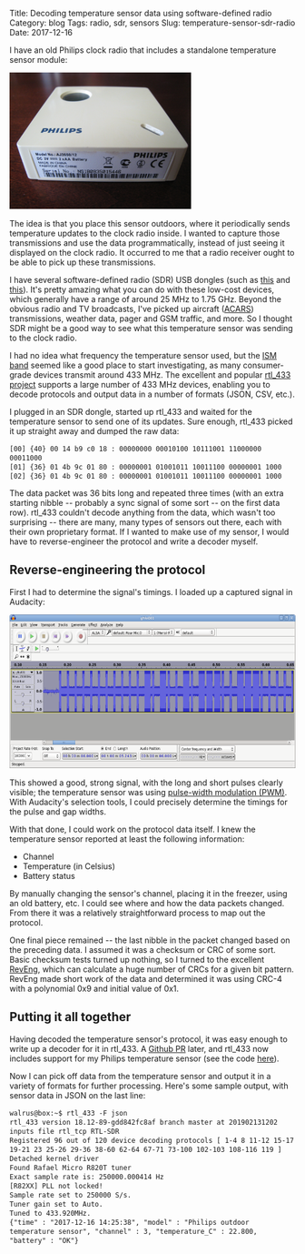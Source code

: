 Title: Decoding temperature sensor data using software-defined radio
Category: blog
Tags: radio, sdr, sensors
Slug: temperature-sensor-sdr-radio
Date: 2017-12-16

I have an old Philips clock radio that includes a standalone temperature sensor module:

<img src="images/philips_bottom.jpg" alt="Image: Philips outdoor temperature sensor" width="320" height="240" />

The idea is that you place this sensor outdoors, where it periodically sends temperature updates to the clock radio inside. I wanted to capture those transmissions and use the data programmatically, instead of just seeing it displayed on the clock radio. It occurred to me that a radio receiver ought to be able to pick up these transmissions.

I have several software-defined radio (SDR) USB dongles (such as [this](https://www.rtl-sdr.com/buy-rtl-sdr-dvb-t-dongles/) and [this](https://www.aliexpress.com/item/Mini-Portable-Digital-USB-2-0-TV-Stick-DVB-T-DAB-FM-RTL2832U-R820T2-Support-SDR/32914826153.html)). It's pretty amazing what you can do with these low-cost devices, which generally have a range of around 25 MHz to 1.75 GHz. Beyond the obvious radio and TV broadcasts, I've picked up aircraft ([ACARS](https://en.wikipedia.org/wiki/ACARS)) transmissions, weather data, pager and GSM traffic, and more. So I thought SDR might be a good way to see what this temperature sensor was sending to the clock radio.

I had no idea what frequency the temperature sensor used, but the [ISM band](https://en.wikipedia.org/wiki/ISM_band) seemed like a good place to start investigating, as many consumer-grade devices transmit around 433 MHz. The excellent and popular [rtl_433 project](https://github.com/merbanan/rtl_433) supports a large number of 433 MHz devices, enabling you to decode protocols and output data in a number of formats (JSON, CSV, etc.).

I plugged in an SDR dongle, started up rtl_433 and waited for the temperature sensor to send one of its updates. Sure enough, rtl_433 picked it up straight away and dumped the raw data:

```text
[00] {40} 00 14 b9 c0 18 : 00000000 00010100 10111001 11000000 00011000 
[01] {36} 01 4b 9c 01 80 : 00000001 01001011 10011100 00000001 1000
[02] {36} 01 4b 9c 01 80 : 00000001 01001011 10011100 00000001 1000
```

The data packet was 36 bits long and repeated three times (with an extra starting nibble -- probably a sync signal of some sort -- on the first data row). rtl_433 couldn't decode anything from the data, which wasn't too surprising -- there are many, many types of sensors out there, each with their own proprietary format. If I wanted to make use of my sensor, I would have to reverse-engineer the protocol and write a decoder myself.

## Reverse-engineering the protocol

First I had to determine the signal's timings. I loaded up a captured signal in Audacity:

<img src="images/audacity-sample.png" alt="Image: Sample loaded in Audacity" width="640" height="270" />

This showed a good, strong signal, with the long and short pulses clearly visible; the temperature sensor was using [pulse-width modulation (PWM)](https://en.wikipedia.org/wiki/Pulse-width_modulation). With Audacity's selection tools, I could precisely determine the timings for the pulse and gap widths.

With that done, I could work on the protocol data itself. I knew the temperature sensor reported at least the following information:

* Channel
* Temperature (in Celsius)
* Battery status

By manually changing the sensor's channel, placing it in the freezer, using an old battery, etc. I could see where and how the data packets changed. From there it was a relatively straightforward process to map out the protocol.

One final piece remained -- the last nibble in the packet changed based on the preceding data. I assumed it was a checksum or CRC of some sort. Basic checksum tests turned up nothing, so I turned to the excellent [RevEng](http://reveng.sourceforge.net), which can calculate a huge number of CRCs for a given bit pattern. RevEng made short work of the data and determined it was using CRC-4 with a polynomial 0x9 and initial value of 0x1.

## Putting it all together

Having decoded the temperature sensor's protocol, it was easy enough to write up a decoder for it in rtl_433. A [Github PR](https://github.com/merbanan/rtl_433/pull/619) later, and rtl_433 now includes support for my Philips temperature sensor (see the code [here](https://github.com/merbanan/rtl_433/blob/master/src/devices/philips.c)).

Now I can pick off data from the temperature sensor and output it in a variety of formats for further processing. Here's some sample output, with sensor data in JSON on the last line:

```text
walrus@box:~$ rtl_433 -F json
rtl_433 version 18.12-89-gdd842fc8af branch master at 201902131202 inputs file rtl_tcp RTL-SDR
Registered 96 out of 120 device decoding protocols [ 1-4 8 11-12 15-17 19-21 23 25-26 29-36 38-60 62-64 67-71 73-100 102-103 108-116 119 ]
Detached kernel driver
Found Rafael Micro R820T tuner
Exact sample rate is: 250000.000414 Hz
[R82XX] PLL not locked!
Sample rate set to 250000 S/s.
Tuner gain set to Auto.
Tuned to 433.920MHz.
{"time" : "2017-12-16 14:25:38", "model" : "Philips outdoor temperature sensor", "channel" : 3, "temperature_C" : 22.800, "battery" : "OK"}

```

